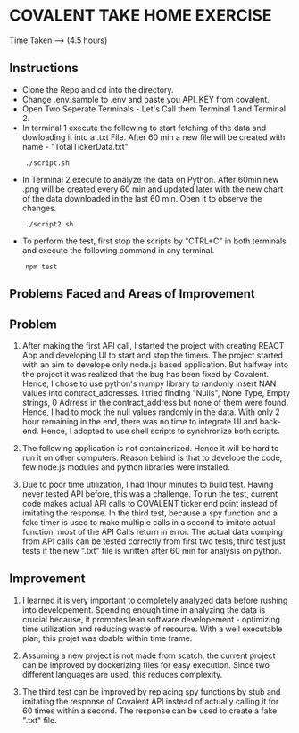 # COVALENT TAKE HOME EXERCISE 
Time Taken --> (4.5 hours)
<!-- 
## Problems Faced
    * Time utilization - The Ticker end point bug had been fixed. Not knowing that, I tried to start with creating a React App. After halfway through building APP it was found that there were no "null" values in "contract address".  -->

## Instructions

* Clone the Repo and cd into the directory.
* Change .env_sample to .env and paste you API_KEY from covalent.
* Open Two Seperate Terminals - Let's Call them Terminal 1 and Terminal 2.
* In terminal 1 execute the following to start fetching of the data and dowloading it into a .txt File. After 60 min a new file will be created with name - "TotalTickerData.txt"

```terminal
    ./script.sh
```

* In Terminal 2 execute to analyze the data on Python. After 60min new .png will be created every 60 min and updated later with the new chart of the data downloaded in the last 60 min. Open it to observe the changes.

```terminal
    ./script2.sh
``` 
* To perform the test, first stop the scripts by "CTRL+C" in both terminals and execute the following command in any terminal.

```terminal
    npm test
```


## Problems Faced and Areas of Improvement

## Problem
1) After making the first API call, I started the project with creating REACT App and developing UI to start and stop the timers. The project started with an aim to develope only node.js based application. But halfway into the project it was realized that the bug has been fixed by Covalent. Hence, I chose to use python's numpy library to randonly insert NAN values into contract_addresses. I tried finding "Nulls", None Type, Empty strings, 0 Adrress in the contract_address but none of them were found. Hence, I had to mock the null values randomly in the data.
With only 2 hour remaining in the end, there was no time to integrate UI and back-end. Hence, I adopted to use shell scripts to synchronize both scripts.

2) The following application is not containerized. Hence it will be hard to run it on other computers. Reason behind is that to develope the code, few node.js modules and python libraries were installed.

3) Due to poor time utilization, I had 1hour minutes to build test. Having never tested API before, this was a challenge. To run the test, current code makes actual API calls to COVALENT ticker end point instead of imitating the response. In the third test, because a spy function and a fake timer is used to make multiple calls in a second to imitate actual function,  most of the API Calls return in error. The actual data comping from API calls can be tested correctly from first two tests, third test just tests if the new ".txt" file is written after 60 min for analysis on python.

## Improvement
1) I learned it is very important to completely analyzed data before rushing into developement. Spending enough time in analyzing the data is crucial because, it promotes lean software developement - optimizing time utilization and reducing waste of resource. With a well executable plan, this projet was doable within time frame.

2) Assuming a new project is not made from scatch, the current project can be improved by dockerizing files for easy execution. Since two different languages are used, this reduces complexity.

3) The third test can be improved by replacing spy functions by stub and imitating the response of Covalent API instead of actually calling it for 60 times within a second. The response can be used to create a fake ".txt" file.


